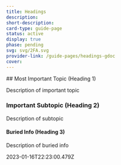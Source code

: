 ```yaml
---
title: Headings
description: 
short-description: 
card-type: guide-page
status: active
display: true
phase: pending
svg: svg/2FA.svg
provider-link: /guide-pages/headings-gdoc
cover: 
---
```

<div class="content-section">
<div class="section-container" markdown="1">
## Most Important Topic (Heading 1)


Description of important topic

### Important Subtopic (Heading 2)


Description of subtopic

#### Buried Info (Heading 3)


Description of buried info
</div>
</div> 2023-01-16T22:23:00.479Z